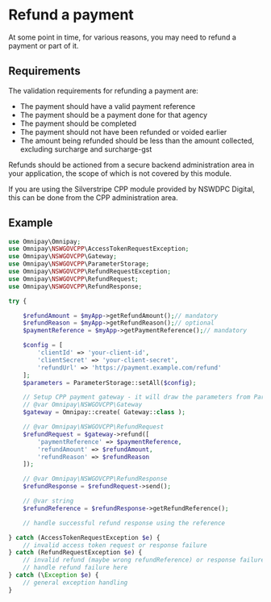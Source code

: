 # Refund a payment

At some point in time, for various reasons, you may need to refund a payment or part of it.

## Requirements

The validation requirements for refunding a payment are:

+ The payment should have a valid payment reference
+ The payment should be a payment done for that agency
+ The payment should be completed
+ The payment should not have been refunded or voided earlier
+ The amount being refunded should be less than the amount collected, excluding surcharge and surcharge-gst

Refunds should be actioned from a secure backend administration area in your application, the scope of which is not covered by this module.

If you are using the Silverstripe CPP module provided by NSWDPC Digital, this can be done from the CPP administration area.

## Example

```php
use Omnipay\Omnipay;
use Omnipay\NSWGOVCPP\AccessTokenRequestException;
use Omnipay\NSWGOVCPP\Gateway;
use Omnipay\NSWGOVCPP\ParameterStorage;
use Omnipay\NSWGOVCPP\RefundRequestException;
use Omnipay\NSWGOVCPP\RefundRequest;
use Omnipay\NSWGOVCPP\RefundResponse;

try {

    $refundAmount = $myApp->getRefundAmount();// mandatory
    $refundReason = $myApp->getRefundReason();// optional
    $paymentReference = $myApp->getPaymentReference();// mandatory

    $config = [
        'clientId' => 'your-client-id',
        'clientSecret' => 'your-client-secret',
        'refundUrl' => 'https://payment.example.com/refund'
    ];
    $parameters = ParameterStorage::setAll($config);

    // Setup CPP payment gateway - it will draw the parameters from ParameterStorage automatically
    // @var Omnipay\NSWGOVCPP\Gateway
    $gateway = Omnipay::create( Gateway::class );

    // @var Omnipay\NSWGOVCPP\RefundRequest
    $refundRequest = $gateway->refund([
        'paymentReference' => $paymentReference,
        'refundAmount' => $refundAmount,
        'refundReason' => $refundReason
    ]);

    // @var Omnipay\NSWGOVCPP\RefundResponse
    $refundResponse = $refundRequest->send();

    // @var string
    $refundReference = $refundResponse->getRefundReference();

    // handle successful refund response using the reference

} catch (AccessTokenRequestException $e) {
    // invalid access token request or response failure
} catch (RefundRequestException $e) {
    // invalid refund (maybe wrong refundReference) or response failure
    // handle refund failure here
} catch (\Exception $e) {
    // general exception handling
}
```
